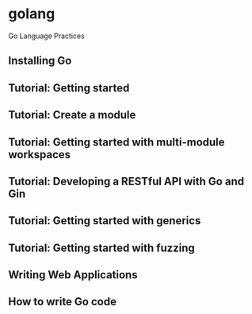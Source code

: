 # golang
Go Language Practices

## Installing Go
## Tutorial: Getting started
## Tutorial: Create a module
## Tutorial: Getting started with multi-module workspaces
## Tutorial: Developing a RESTful API with Go and Gin
## Tutorial: Getting started with generics
## Tutorial: Getting started with fuzzing
## Writing Web Applications
## How to write Go code
